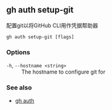 

## gh auth setup-git

配置git以将GitHub CLI用作凭据帮助器

```
gh auth setup-git [flags]
```

### Options

<dl class="flags">
	<dt><code>-h</code>, <code>--hostname &lt;string&gt;</code></dt>
	<dd>The hostname to configure git for</dd>
</dl>

### See also

-   [gh auth](./gh_auth)

